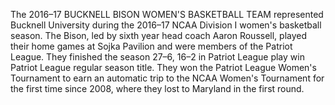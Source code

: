 The 2016–17 BUCKNELL BISON WOMEN'S BASKETBALL TEAM represented Bucknell University during the 2016–17 NCAA Division I women's basketball season. The Bison, led by sixth year head coach Aaron Roussell, played their home games at Sojka Pavilion and were members of the Patriot League. They finished the season 27–6, 16–2 in Patriot League play win Patriot League regular season title. They won the Patriot League Women's Tournament to earn an automatic trip to the NCAA Women's Tournament for the first time since 2008, where they lost to Maryland in the first round.
